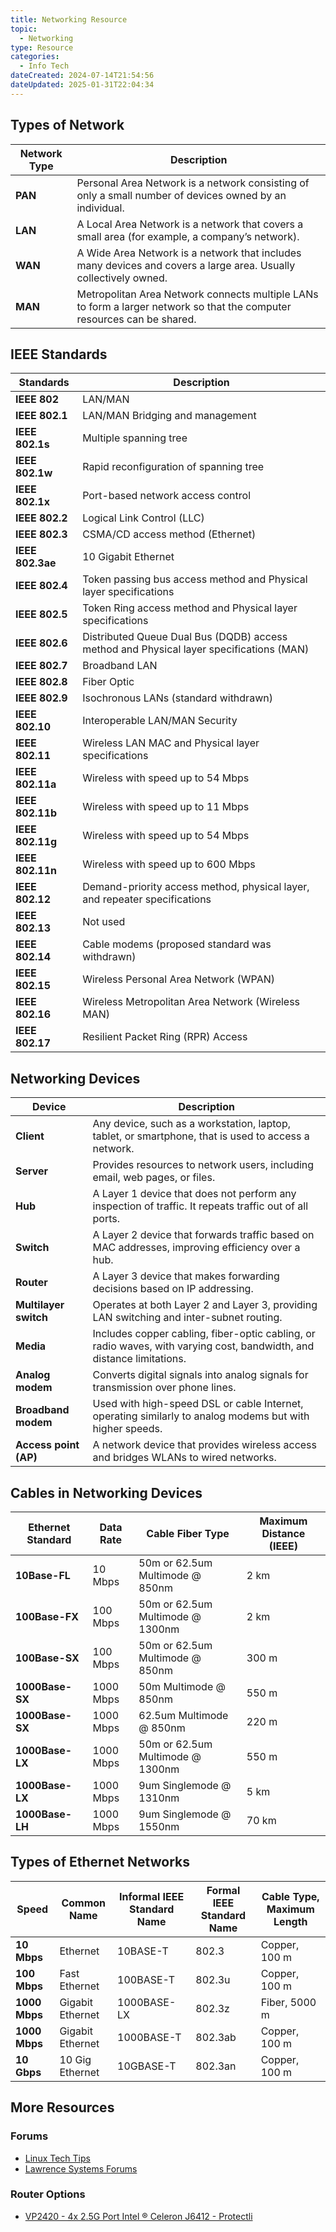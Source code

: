 ```yaml
---
title: Networking Resource
topic:
  - Networking
type: Resource
categories:
  - Info Tech
dateCreated: 2024-07-14T21:54:56
dateUpdated: 2025-01-31T22:04:34
---
```


## Types of Network

| Network Type | Description |
|-------------|-------------|
| **PAN** | Personal Area Network is a network consisting of only a small number of devices owned by an individual. |
| **LAN** | A Local Area Network is a network that covers a small area (for example, a company’s network). |
| **WAN** | A Wide Area Network is a network that includes many devices and covers a large area. Usually collectively owned. |
| **MAN** | Metropolitan Area Network connects multiple LANs to form a larger network so that the computer resources can be shared. |

## IEEE Standards

| Standards | Description |
|-----------|-------------|
| **IEEE 802** | LAN/MAN |
| **IEEE 802.1** | LAN/MAN Bridging and management |
| **IEEE 802.1s** | Multiple spanning tree |
| **IEEE 802.1w** | Rapid reconfiguration of spanning tree |
| **IEEE 802.1x** | Port-based network access control |
| **IEEE 802.2** | Logical Link Control (LLC) |
| **IEEE 802.3** | CSMA/CD access method (Ethernet) |
| **IEEE 802.3ae** | 10 Gigabit Ethernet |
| **IEEE 802.4** | Token passing bus access method and Physical layer specifications |
| **IEEE 802.5** | Token Ring access method and Physical layer specifications |
| **IEEE 802.6** | Distributed Queue Dual Bus (DQDB) access method and Physical layer specifications (MAN) |
| **IEEE 802.7** | Broadband LAN |
| **IEEE 802.8** | Fiber Optic |
| **IEEE 802.9** | Isochronous LANs (standard withdrawn) |
| **IEEE 802.10** | Interoperable LAN/MAN Security |
| **IEEE 802.11** | Wireless LAN MAC and Physical layer specifications |
| **IEEE 802.11a** | Wireless with speed up to 54 Mbps |
| **IEEE 802.11b** | Wireless with speed up to 11 Mbps |
| **IEEE 802.11g** | Wireless with speed up to 54 Mbps |
| **IEEE 802.11n** | Wireless with speed up to 600 Mbps |
| **IEEE 802.12** | Demand-priority access method, physical layer, and repeater specifications |
| **IEEE 802.13** | Not used |
| **IEEE 802.14** | Cable modems (proposed standard was withdrawn) |
| **IEEE 802.15** | Wireless Personal Area Network (WPAN) |
| **IEEE 802.16** | Wireless Metropolitan Area Network (Wireless MAN) |
| **IEEE 802.17** | Resilient Packet Ring (RPR) Access |

## Networking Devices

| Device | Description |
|--------|-------------|
| **Client** | Any device, such as a workstation, laptop, tablet, or smartphone, that is used to access a network. |
| **Server** | Provides resources to network users, including email, web pages, or files. |
| **Hub** | A Layer 1 device that does not perform any inspection of traffic. It repeats traffic out of all ports. |
| **Switch** | A Layer 2 device that forwards traffic based on MAC addresses, improving efficiency over a hub. |
| **Router** | A Layer 3 device that makes forwarding decisions based on IP addressing. |
| **Multilayer switch** | Operates at both Layer 2 and Layer 3, providing LAN switching and inter-subnet routing. |
| **Media** | Includes copper cabling, fiber-optic cabling, or radio waves, with varying cost, bandwidth, and distance limitations. |
| **Analog modem** | Converts digital signals into analog signals for transmission over phone lines. |
| **Broadband modem** | Used with high-speed DSL or cable Internet, operating similarly to analog modems but with higher speeds. |
| **Access point (AP)** | A network device that provides wireless access and bridges WLANs to wired networks. |

## Cables in Networking Devices

| Ethernet Standard | Data Rate | Cable Fiber Type | Maximum Distance (IEEE) |
|-------------------|-----------|------------------|-------------------------|
| **10Base-FL** | 10 Mbps | 50m or 62.5um Multimode @ 850nm | 2 km |
| **100Base-FX** | 100 Mbps | 50m or 62.5um Multimode @ 1300nm | 2 km |
| **100Base-SX** | 100 Mbps | 50m or 62.5um Multimode @ 850nm | 300 m |
| **1000Base-SX** | 1000 Mbps | 50m Multimode @ 850nm | 550 m |
| **1000Base-SX** | 1000 Mbps | 62.5um Multimode @ 850nm | 220 m |
| **1000Base-LX** | 1000 Mbps | 50m or 62.5um Multimode @ 1300nm | 550 m |
| **1000Base-LX** | 1000 Mbps | 9um Singlemode @ 1310nm | 5 km |
| **1000Base-LH** | 1000 Mbps | 9um Singlemode @ 1550nm | 70 km |

## Types of Ethernet Networks

| Speed | Common Name | Informal IEEE Standard Name | Formal IEEE Standard Name | Cable Type, Maximum Length |
|-------|------------|-----------------------------|---------------------------|----------------------------|
| **10 Mbps** | Ethernet | 10BASE-T | 802.3 | Copper, 100 m |
| **100 Mbps** | Fast Ethernet | 100BASE-T | 802.3u | Copper, 100 m |
| **1000 Mbps** | Gigabit Ethernet | 1000BASE-LX | 802.3z | Fiber, 5000 m |
| **1000 Mbps** | Gigabit Ethernet | 1000BASE-T | 802.3ab | Copper, 100 m |
| **10 Gbps** | 10 Gig Ethernet | 10GBASE-T | 802.3an | Copper, 100 m |

## More Resources

### Forums
- [Linux Tech Tips](https://linustechtips.com/)
- [Lawrence Systems Forums](https://forums.lawrencesystems.com/)

### Router Options
- [VP2420 - 4x 2.5G Port Intel ® Celeron J6412 - Protectli](https://protectli.com/product/vp2420/)
